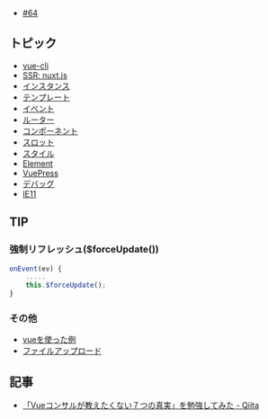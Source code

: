 - [#64](https://github.com/hdknr/scriptogr.am/issues/64)

## トピック

- [vue-cli](vue-cli.md)
- [SSR: nuxt.js](nextjs/README.md)
- [インスタンス](vue.instance.md)
- [テンプレート](vue.template.md)
- [イベント](vue.events.md)
- [ルーター](router)
- [コンポーネント](vue.components.md)
- [スロット](vue.components.slot.md)
- [スタイル](vue.style.md)
- [Element](element)
- [VuePress](vuepress)
- [デバッグ](vue.debug.md)
- [IE11](vue.ie.md)

## TIP


### 強制リフレッシュ($forceUpdate())

~~~js
onEvent(ev) {
    .....
    this.$forceUpdate();
}
~~~

### その他

- [vueを使った例](vue.examples.md)
- [ファイルアップロード](vue.input-file.md)

## 記事

- [「Vueコンサルが教えたくない７つの真実」を勉強してみた - Qiita](https://qiita.com/shinobu_shiva/items/e0c458aa6c1e683a9881)
